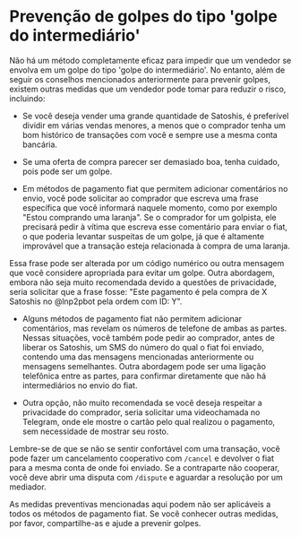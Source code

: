 # Prevenção de golpes do tipo 'golpe do intermediário'

Não há um método completamente eficaz para impedir que um vendedor se envolva em um golpe do tipo 'golpe do intermediário'. No entanto, além de seguir os conselhos mencionados anteriormente para prevenir golpes, existem outras medidas que um vendedor pode tomar para reduzir o risco, incluindo:

- Se você deseja vender uma grande quantidade de Satoshis, é preferível dividir em várias vendas menores, a menos que o comprador tenha um bom histórico de transações com você e sempre use a mesma conta bancária.

- Se uma oferta de compra parecer ser demasiado boa, tenha cuidado, pois pode ser um golpe.

- Em métodos de pagamento fiat que permitem adicionar comentários no envio, você pode solicitar ao comprador que escreva uma frase específica que você informará naquele momento, como por exemplo "Estou comprando uma laranja". Se o comprador for um golpista, ele precisará pedir à vítima que escreva esse comentário para enviar o fiat, o que poderia levantar suspeitas de um golpe, já que é altamente improvável que a transação esteja relacionada à compra de uma laranja.

Essa frase pode ser alterada por um código numérico ou outra mensagem que você considere apropriada para evitar um golpe. Outra abordagem, embora não seja muito recomendada devido a questões de privacidade, seria solicitar que a frase fosse: "Este pagamento é pela compra de X Satoshis no @lnp2pbot pela ordem com ID: Y".

- Alguns métodos de pagamento fiat não permitem adicionar comentários, mas revelam os números de telefone de ambas as partes. Nessas situações, você também pode pedir ao comprador, antes de liberar os Satoshis, um SMS do número do qual o fiat foi enviado, contendo uma das mensagens mencionadas anteriormente ou mensagens semelhantes. Outra abordagem pode ser uma ligação telefônica entre as partes, para confirmar diretamente que não há intermediários no envio do fiat.

- Outra opção, não muito recomendada se você deseja respeitar a privacidade do comprador, seria solicitar uma videochamada no Telegram, onde ele mostre o cartão pelo qual realizou o pagamento, sem necessidade de mostrar seu rosto.

Lembre-se de que se não se sentir confortável com uma transação, você pode fazer um cancelamento cooperativo com `/cancel` e devolver o fiat para a mesma conta de onde foi enviado. Se a contraparte não cooperar, você deve abrir uma disputa com `/dispute` e aguardar a resolução por um mediador.

As medidas preventivas mencionadas aqui podem não ser aplicáveis a todos os métodos de pagamento fiat. Se você conhecer outras medidas, por favor, compartilhe-as e ajude a prevenir golpes.
